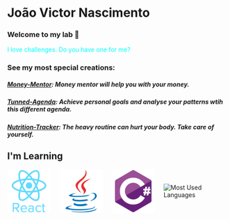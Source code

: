 # João Victor Nascimento

### Welcome to my lab 🔬
<p style="color: cyan;">I love challenges. Do you have one for me?</p>

### See my most special creations:
##### [Money-Mentor](https://github.com/Vitor45QW/Money-Mentor): Money mentor will help you with your money.

##### [Tunned-Agenda](https://github.com/Vitor45QW/Money-Mentor): Achieve personal goals and analyse your patterns wtih this different agenda.

##### [Nutrition-Tracker](https://github.com/Vitor45QW/Money-Mentor): The heavy routine can hurt your body. Take care of yourself.






## I'm Learning

<div style="display: flex; justify-content: space-between; align-items: center; gap: 20px;">

  <img src="https://raw.githubusercontent.com/devicons/devicon/master/icons/react/react-original-wordmark.svg" style="width: 100px; height: 100px;" alt="React">
  
  <img src="https://raw.githubusercontent.com/devicons/devicon/master/icons/java/java-original.svg" style="width: 100px; height: 100px;" alt="Java">

  <img src="https://raw.githubusercontent.com/devicons/devicon/master/icons/csharp/csharp-original.svg" style="width: 100px; height: 100px;" alt="C#">

  <img src="https://github-readme-stats.vercel.app/api/top-langs/?username=Vitor45QW&layout=compact&theme=radical" alt="Most Used Languages">


  
</div>
